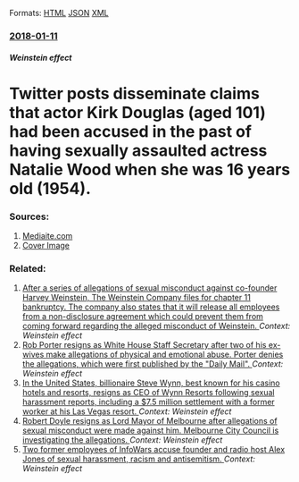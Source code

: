 
Formats: [HTML](/news/2018/01/11/twitter-posts-disseminate-claims-that-actor-kirk-douglas-aged-101-had-been-accused-in-the-past-of-having-sexually-assaulted-actress-natali.html)  [JSON](/news/2018/01/11/twitter-posts-disseminate-claims-that-actor-kirk-douglas-aged-101-had-been-accused-in-the-past-of-having-sexually-assaulted-actress-natali.json)  [XML](/news/2018/01/11/twitter-posts-disseminate-claims-that-actor-kirk-douglas-aged-101-had-been-accused-in-the-past-of-having-sexually-assaulted-actress-natali.xml)  

### [2018-01-11](/news/2018/01/11/index.md)

##### Weinstein effect
# Twitter posts disseminate claims that actor Kirk Douglas (aged 101) had been accused in the past of having sexually assaulted actress Natalie Wood when she was 16 years old (1954). 




### Sources:

1. [Mediaite.com](https://www.mediaite.com/online/twitter-calls-out-golden-globes-for-honoring-kirk-douglas-accused-of-raping-natalie-wood-not-a-good-look)
1. [Cover Image](https://www.mediaite.com/wp-content/uploads/2018/01/Screen-Shot-2018-01-07-at-8.55.30-PM-470x470.jpg)

### Related:

1. [After a series of allegations of sexual misconduct against co-founder Harvey Weinstein, The Weinstein Company files for chapter 11 bankruptcy. The company also states that it will release all employees from a non-disclosure agreement which could prevent them from coming forward regarding the alleged misconduct of Weinstein. ](/news/2018/03/20/after-a-series-of-allegations-of-sexual-misconduct-against-co-founder-harvey-weinstein-the-weinstein-company-files-for-chapter-11-bankruptc.md) _Context: Weinstein effect_
2. [Rob Porter resigns as White House Staff Secretary after two of his ex-wives make allegations of physical and emotional abuse. Porter denies the allegations, which were first published by the "Daily Mail". ](/news/2018/02/7/rob-porter-resigns-as-white-house-staff-secretary-after-two-of-his-ex-wives-make-allegations-of-physical-and-emotional-abuse-porter-denies.md) _Context: Weinstein effect_
3. [In the United States, billionaire Steve Wynn, best known for his casino hotels and resorts, resigns as CEO of Wynn Resorts following sexual harassment reports, including a $7.5 million settlement with a former worker at his Las Vegas resort. ](/news/2018/02/6/in-the-united-states-billionaire-steve-wynn-best-known-for-his-casino-hotels-and-resorts-resigns-as-ceo-of-wynn-resorts-following-sexual.md) _Context: Weinstein effect_
4. [Robert Doyle resigns as Lord Mayor of Melbourne after allegations of sexual misconduct were made against him. Melbourne City Council is investigating the allegations. ](/news/2018/02/4/robert-doyle-resigns-as-lord-mayor-of-melbourne-after-allegations-of-sexual-misconduct-were-made-against-him-melbourne-city-council-is-inve.md) _Context: Weinstein effect_
5. [Two former employees of InfoWars accuse founder and radio host Alex Jones of sexual harassment, racism and antisemitism. ](/news/2018/02/28/two-former-employees-of-infowars-accuse-founder-and-radio-host-alex-jones-of-sexual-harassment-racism-and-antisemitism.md) _Context: Weinstein effect_
